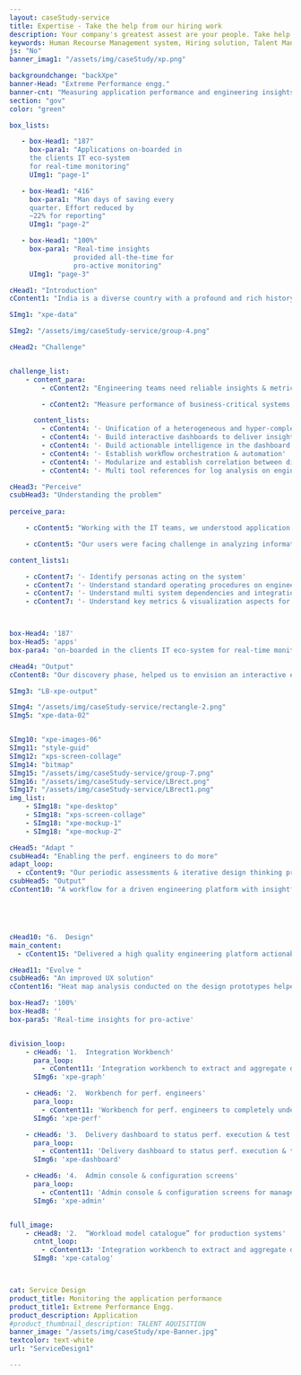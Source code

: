 ```yaml
---
layout: caseStudy-service
title: Expertise - Take the help from our hiring work
description: Your company's greatest assest are your people. Take help our hiring experts to recruit the best desired talents.
keywords: Human Recourse Management system, Hiring solution, Talent Management Software, Application Tracking System, AI-Enabled, Recruitment Management software, recruitment system, Talent CRM, HR Software, Bangalore, India
js: "No"
banner_imag1: "/assets/img/caseStudy/xp.png"

backgroundchange: "backXpe"
banner-Head: "Extreme Performance engg."
banner-cnt: "Measuring application performance and engineering insights for production readiness"
section: "gov"
color: "green"

box_lists:

   - box-Head1: "187"
     box-para1: "Applications on-boarded in
     the clients IT eco-system
     for real-time monitoring"
     UImg1: "page-1"

   - box-Head1: "416"
     box-para1: "Man days of saving every
     quarter. Effort reduced by
     ~22% for reporting"
     UImg1: "page-2"

   - box-Head1: "100%"
     box-para1: "Real-time insights
                provided all-the-time for
                pro-active monitoring"
     UImg1: "page-3"

cHead1: "Introduction"
cContent1: "India is a diverse country with a profound and rich history. With centuries of invasion and trading with foreign people, India has now become a cultural boiling pot of the sight, sound and people. With the country ushering in the new century by being at the edge of business and technology, the culture aspect is still deep rooted in the people who embrace and celebrate festivals with vigor. "

SImg1: "xpe-data"

SImg2: "/assets/img/caseStudy-service/group-4.png"

cHead2: "Challenge"


challenge_list:
    - content_para:
        - cContent2: "Engineering teams need reliable insights & metrics to qualify and promote their enterprise applications into production system, enabling the business teams to run their daily operations."

        - cContent2: "Measure performance of business-critical systems, build a collaborative engineering platform for different teams to participate and validate production ready applications."

      content_lists:
        - cContent4: '- Unification of a heterogeneous and hyper-complex eco-system'
        - cContent4: '- Build interactive dashboards to deliver insights & metrics'
        - cContent4: '- Build actionable intelligence in the dashboard'
        - cContent4: '- Establish workﬂow orchestration & automation'
        - cContent4: '- Modularize and establish correlation between different components'
        - cContent4: '- Multi tool references for log analysis on engineering performance'

cHead3: "Perceive"
csubHead3: "Understanding the problem"
 
perceive_para:

    - cContent5: "Working with the IT teams, we understood application development is not the only activity the IT teams are involved into. There are multiple supporting activities that need to get into the delivery process for promoting a production ready software."

    - cContent5: "Our users were facing challenge in analyzing information from multiple sources, they wanted a single reference for monitoring and measuring the application performance. We were challenged to deliver a simple actionable engineering dashboard to configure, run & validate the application for performance and stability. We had do the following:"

content_lists1:

    - cContent7: '- Identify personas acting on the system'
    - cContent7: '- Understand standard operating procedures on engineering activities '
    - cContent7: '- Understand multi system dependencies and integration pain-points'
    - cContent7: '- Understand key metrics & visualization aspects for user friendliness'



box-Head4: '187'
box-Head5: 'apps'
box-para4: 'on-boarded in the clients IT eco-system for real-time monitoring'

cHead4: "Output"
cContent8: "Our discovery phase, helped us to envision an interactive engineering platform and to orchestrate the product behavior for adoption by tech teams."

SImg3: "LB-xpe-output"

SImg4: "/assets/img/caseStudy-service/rectangle-2.png"
SImg5: "xpe-data-02"


SImg10: "xpe-images-06"
SImg11: "style-guid"
SImg12: "xps-screen-collage"
SImg14: "bitmap"
SImg15: "/assets/img/caseStudy-service/group-7.png"
SImg16: "/assets/img/caseStudy-service/LBrect.png"
SImg17: "/assets/img/caseStudy-service/LBrect1.png"
img_list:
    - SImg18: "xpe-desktop"
    - SImg18: "xps-screen-collage"
    - SImg18: "xpe-mockup-1"
    - SImg18: "xpe-mockup-2"

cHead5: "Adapt "
csubHead4: "Enabling the perf. engineers to do more"
adapt_loop:
  - cContent9: "Our periodic assessments & iterative design thinking process equipped us to understand the engineering mind of the tech teams."
csubHead5: "Output"
cContent10: "A workflow for a driven engineering platform with insightful dashboard for measuring the application performance and stability. We were able to nail down the following scope and objectives:"





cHead10: "6.  Design"
main_content:
  - cContent15: "Delivered a high quality engineering platform actionable for the performance engineers, insightful for the project management teams to access risk of delivery & data-driven for the executive teams to measure product quality."

cHead11: "Evolve "
csubHead6: "An improved UX solution"
cContent16: "Heat map analysis conducted on the design prototypes helped us to continuously iterate the product and we were able to deliver what the engineering teams requirement."

box-Head7: '100%'
box-Head8: ''
box-para5: 'Real-time insights for pro-active'


division_loop:
    - cHead6: '1.  Integration Workbench'
      para_loop:
        - cContent11: 'Integration workbench to extract and aggregate data from multiple systems for WLM, workbench and dashboard.'
      SImg6: 'xpe-graph'

    - cHead6: '2.  Workbench for perf. engineers'
      para_loop:
        - cContent11: 'Workbench for perf. engineers to completely understand AUT w.r.t business and infrastructure workload and its usage pattern for WLM.'
      SImg6: 'xpe-perf'

    - cHead6: '3.  Delivery dashboard to status perf. execution & test results'
      para_loop:
        - cContent11: 'Delivery dashboard to status perf. execution & test results for project teams & executives.'
      SImg6: 'xpe-dashboard'

    - cHead6: '4.  Admin console & configuration screens'
      para_loop:
        - cContent11: 'Admin console & configuration screens for management.'
      SImg6: 'xpe-admin'


full_image:
    - cHead8: '2.  “Workload model catalogue” for production systems'
      cntnt_loop:
        - cContent13: 'Integration workbench to extract and aggregate data from multiple systems for WLM, workbench and dashboard.'
      SImg8: 'xpe-catalog'



cat: Service Design
product_title: Monitoring the application performance
product_title1: Extreme Performance Engg.
product_description: Application
#product_thumbnail_description: TALENT AQUISITION
banner_image: "/assets/img/caseStudy/xpe-Banner.jpg"
textcolor: text-white
url: "ServiceDesign1"

---
```

